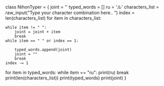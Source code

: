 class NihonTyper = {
joint = ''
typed_words = []
ru = 'ル'
characters_list  = raw_input("Type your character combination here.. ")
index = len(characters_list)
for item in characters_list:
 
    while item != " ":
        joint = joint + item
        break
    while item == " " or index == 1:

        typed_words.append(joint)
        joint = ""
        break
    index -= 1
   
for item in typed_words:
    while item == "ru":
        print(ru)
        break
print(len(characters_list))
print(typed_words)
print(joint)
 }
